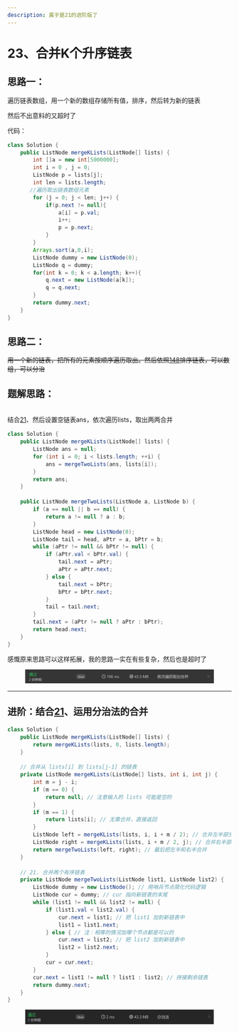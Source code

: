 ```yaml
---
description: 属于是21的进阶版了
---
```


# 23、合并K个升序链表

## 思路一：

遍历链表数组，用一个新的数组存储所有值，排序，然后转为新的链表

然后不出意料的又超时了

代码：

```java
class Solution {
    public ListNode mergeKLists(ListNode[] lists) {
        int []a = new int[5000000];
        int i = 0 , j = 0;
        ListNode p = lists[j];
        int len = lists.length;
       //遍历取出链表数组元素
        for (j = 0; j < len; j++) {
            if(p.next != null){
                a[i] = p.val;
                i++;
                p = p.next;
            }
        }
        Arrays.sort(a,0,i);
        ListNode dummy = new ListNode(0);
        ListNode q = dummy;
        for(int k = 0; k < a.length; k++){
            q.next = new ListNode(a[k]);
            q = q.next;
        }
        return dummy.next;
    }
}
```

## 思路二：

~~用一个新的链表，把所有的元素按顺序遍历取出。然后依照~~[~~148~~](148-pai-xu-lian-biao.md)~~排序链表，可以数组，可以分治~~



## 题解思路：

\
结合[21](21-he-bing-liang-ge-you-xu-lian-biao.md)、然后设置空链表ans，依次遍历lists，取出两两合并

```java
class Solution {
    public ListNode mergeKLists(ListNode[] lists) {
        ListNode ans = null;
        for (int i = 0; i < lists.length; ++i) {
            ans = mergeTwoLists(ans, lists[i]);
        }
        return ans;
    }

    public ListNode mergeTwoLists(ListNode a, ListNode b) {
        if (a == null || b == null) {
            return a != null ? a : b;
        }
        ListNode head = new ListNode(0);
        ListNode tail = head, aPtr = a, bPtr = b;
        while (aPtr != null && bPtr != null) {
            if (aPtr.val < bPtr.val) {
                tail.next = aPtr;
                aPtr = aPtr.next;
            } else {
                tail.next = bPtr;
                bPtr = bPtr.next;
            }
            tail = tail.next;
        }
        tail.next = (aPtr != null ? aPtr : bPtr);
        return head.next;
    }
}
```

感慨原来思路可以这样拓展，我的思路一实在有些复杂，然后也是超时了

<figure><img src="../../.gitbook/assets/image (4).png" alt=""><figcaption></figcaption></figure>

***

## 进阶：结合[21](21-he-bing-liang-ge-you-xu-lian-biao.md)、运用分治法的合并

```java
class Solution {
    public ListNode mergeKLists(ListNode[] lists) {
        return mergeKLists(lists, 0, lists.length);
    }

    // 合并从 lists[i] 到 lists[j-1] 的链表
    private ListNode mergeKLists(ListNode[] lists, int i, int j) {
        int m = j - i;
        if (m == 0) {
            return null; // 注意输入的 lists 可能是空的
        }
        if (m == 1) {
            return lists[i]; // 无需合并，直接返回
        }
        ListNode left = mergeKLists(lists, i, i + m / 2); // 合并左半部分
        ListNode right = mergeKLists(lists, i + m / 2, j); // 合并右半部分
        return mergeTwoLists(left, right); // 最后把左半和右半合并
    }

    // 21. 合并两个有序链表
    private ListNode mergeTwoLists(ListNode list1, ListNode list2) {
        ListNode dummy = new ListNode(); // 用哨兵节点简化代码逻辑
        ListNode cur = dummy; // cur 指向新链表的末尾
        while (list1 != null && list2 != null) {
            if (list1.val < list2.val) {
                cur.next = list1; // 把 list1 加到新链表中
                list1 = list1.next;
            } else { // 注：相等的情况加哪个节点都是可以的
                cur.next = list2; // 把 list2 加到新链表中
                list2 = list2.next;
            }
            cur = cur.next;
        }
        cur.next = list1 != null ? list1 : list2; // 拼接剩余链表
        return dummy.next;
    }
}
```

<figure><img src="../../.gitbook/assets/image (30).png" alt=""><figcaption></figcaption></figure>
